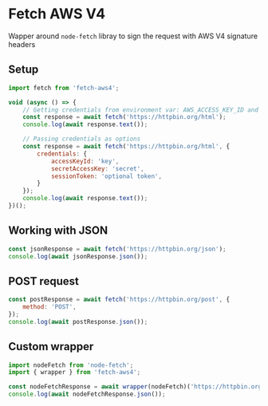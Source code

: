 # Fetch AWS V4

Wapper around `node-fetch` libray to sign the request with AWS V4 signature headers

## Setup
```js
import fetch from 'fetch-aws4';

void (async () => {
    // Getting credentials from environment var: AWS_ACCESS_KEY_ID and AWS_SECRET_ACCESS_KEY
    const response = await fetch('https://httpbin.org/html');
    console.log(await response.text());

    // Passing credentials as options
    const response = await fetch('https://httpbin.org/html', {
        credentials: {
            accessKeyId: 'key',
            secretAccessKey: 'secret',
            sessionToken: 'optional token',
        }
    });
    console.log(await response.text());
})();
```

## Working with JSON
```js
const jsonResponse = await fetch('https://httpbin.org/json');
console.log(await jsonResponse.json());
```

## POST request
```js
const postResponse = await fetch('https://httpbin.org/post', {
    method: 'POST',
});
console.log(await postResponse.json());
```

## Custom wrapper
```js
import nodeFetch from 'node-fetch';
import { wrapper } from 'fetch-aws4';

const nodeFetchResponse = await wrapper(nodeFetch)('https://httpbin.org/get');
console.log(await nodeFetchResponse.json());
```

